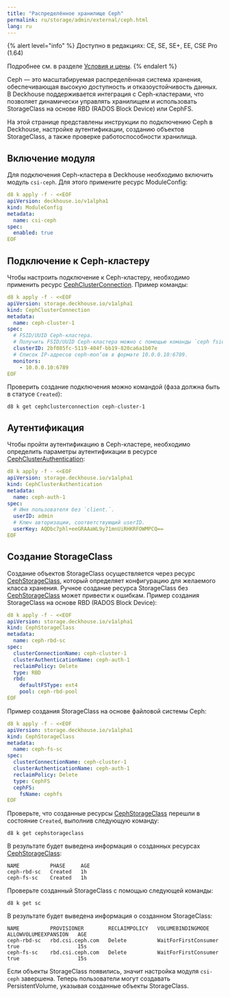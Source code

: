 ```yaml
---
title: "Распределённое хранилище Ceph"
permalink: ru/storage/admin/external/ceph.html
lang: ru
---
```


{% alert level="info" %}
Доступно в редакциях:  CE, SE, SE+, EE, CSE Pro (1.64)

Подробнее см. в разделе [Условия и цены](../../../../../pricing/).
{% endalert %}

Ceph — это масштабируемая распределённая система хранения, обеспечивающая высокую доступность и отказоустойчивость данных. В Deckhouse поддерживается интеграция с Ceph-кластерами, что позволяет динамически управлять хранилищем и использовать StorageClass на основе RBD (RADOS Block Device) или CephFS.

На этой странице представлены инструкции по подключению Ceph в Deckhouse, настройке аутентификации, созданию объектов StorageClass, а также проверке работоспособности хранилища.

## Включение модуля

Для подключения Ceph-кластера в Deckhouse необходимо включить модуль `csi-ceph`. Для этого примените ресурс ModuleConfig:

```yaml
d8 k apply -f - <<EOF
apiVersion: deckhouse.io/v1alpha1
kind: ModuleConfig
metadata:
  name: csi-ceph
spec:
  enabled: true
EOF
```

## Подключение к Ceph-кластеру

Чтобы настроить подключение к Ceph-кластеру, необходимо применить ресурс [CephClusterConnection](../../../reference/cr/cephclusterconnection/). Пример команды:

```yaml
d8 k apply -f - <<EOF
apiVersion: storage.deckhouse.io/v1alpha1
kind: CephClusterConnection
metadata:
  name: ceph-cluster-1
spec:
  # FSID/UUID Ceph-кластера.
  # Получить FSID/UUID Ceph-кластера можно с помощью команды `ceph fsid`.
  clusterID: 2bf085fc-5119-404f-bb19-820ca6a1b07e
  # Список IP-адресов ceph-mon’ов в формате 10.0.0.10:6789.
  monitors:
    - 10.0.0.10:6789
EOF
```

Проверить создание подключения можно командой (фаза должна быть в статусе `Created`):

```shell
d8 k get cephclusterconnection ceph-cluster-1
```

## Аутентификация

Чтобы пройти аутентификацию в Ceph-кластере, необходимо определить параметры аутентификации в ресурсе [CephClusterAuthentication](../../../reference/cr/cephclusterauthentication/):

```yaml
d8 k apply -f - <<EOF
apiVersion: storage.deckhouse.io/v1alpha1
kind: CephClusterAuthentication
metadata:
  name: ceph-auth-1
spec:
  # Имя пользователя без `client.`.
  userID: admin
  # Ключ авторизации, соответствующий userID.
  userKey: AQDbc7phl+eeGRAAaWL9y71mnUiRHKRFOWMPCQ==
EOF
```

## Создание StorageClass

Создание объектов StorageClass осуществляется через ресурс [CephStorageClass](../../../reference/cr/cephstorageclass/), который определяет конфигурацию для желаемого класса хранения. Ручное создание ресурса StorageClass без [CephStorageClass](../../../reference/cr/cephstorageclass/) может привести к ошибкам. Пример создания StorageClass на основе RBD (RADOS Block Device):

```yaml
d8 k apply -f - <<EOF
apiVersion: storage.deckhouse.io/v1alpha1
kind: CephStorageClass
metadata:
  name: ceph-rbd-sc
spec:
  clusterConnectionName: ceph-cluster-1
  clusterAuthenticationName: ceph-auth-1
  reclaimPolicy: Delete
  type: RBD
  rbd:
    defaultFSType: ext4
    pool: ceph-rbd-pool
EOF
```

Пример создания StorageClass на основе файловой системы Ceph:

```yaml
d8 k apply -f - <<EOF
apiVersion: storage.deckhouse.io/v1alpha1
kind: CephStorageClass
metadata:
  name: ceph-fs-sc
spec:
  clusterConnectionName: ceph-cluster-1
  clusterAuthenticationName: ceph-auth-1
  reclaimPolicy: Delete
  type: CephFS
  cephFS:
    fsName: cephfs
EOF
```

Проверьте, что созданные ресурсы [CephStorageClass](../../../reference/cr/cephstorageclass/) перешли в состояние `Created`, выполнив следующую команду:

```shell
d8 k get cephstorageclass
```

В результате будет выведена информация о созданных ресурсах [CephStorageClass](../../../reference/cr/cephstorageclass/):

```console
NAME          PHASE     AGE
ceph-rbd-sc   Created   1h
ceph-fs-sc    Created   1h
```

Проверьте созданный StorageClass с помощью следующей команды:

```shell
d8 k get sc
```

В результате будет выведена информация о созданном StorageClass:

```console
NAME          PROVISIONER        RECLAIMPOLICY   VOLUMEBINDINGMODE      ALLOWVOLUMEEXPANSION   AGE
ceph-rbd-sc   rbd.csi.ceph.com   Delete          WaitForFirstConsumer   true                   15s
ceph-fs-sc    rbd.csi.ceph.com   Delete          WaitForFirstConsumer   true                   15s
```

Если объекты StorageClass появились, значит настройка модуля `csi-ceph` завершена. Теперь пользователи могут создавать PersistentVolume, указывая созданные объекты StorageClass.
